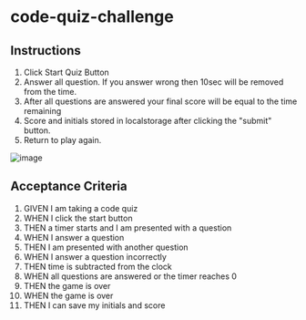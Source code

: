 # code-quiz-challenge

## Instructions

1. Click Start Quiz Button
2. Answer all question.  If you answer wrong then 10sec will be removed from the time.
3. After all questions are answered your final score will be equal to the time remaining
4. Score and initials stored in localstorage after clicking the "submit" button.
5. Return to play again.

![image](https://user-images.githubusercontent.com/78440638/118418787-76d4ba80-b694-11eb-81ba-30a5701605d6.png)


## Acceptance Criteria
1. GIVEN I am taking a code quiz
2. WHEN I click the start button
3. THEN a timer starts and I am presented with a question
4. WHEN I answer a question
5. THEN I am presented with another question
6. WHEN I answer a question incorrectly
7. THEN time is subtracted from the clock
8. WHEN all questions are answered or the timer reaches 0
9. THEN the game is over
10. WHEN the game is over
11. THEN I can save my initials and score
